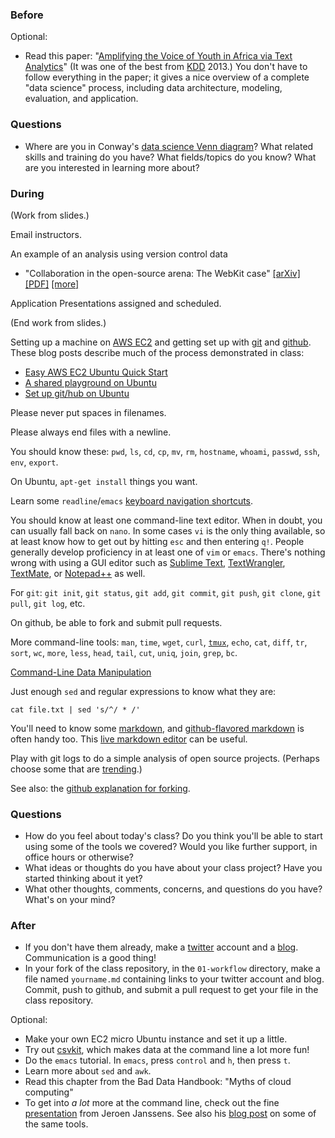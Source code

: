 ### Before

Optional:

* Read this paper: "[Amplifying the Voice of Youth in Africa via Text Analytics](http://www.prem-melville.com/publications/unicef-kdd2013.pdf)" (It was one of the best from [KDD](http://www.kdd.org/) 2013.) You don't have to follow everything in the paper; it gives a nice overview of a complete "data science" process, including data architecture, modeling, evaluation, and application.


### Questions

 * Where are you in Conway's [data science Venn diagram](http://drewconway.com/zia/2013/3/26/the-data-science-venn-diagram)? What related skills and training do you have? What fields/topics do you know? What are you interested in learning more about?


### During

(Work from slides.)

Email instructors.

An example of an analysis using version control data
 * "Collaboration in the open-source arena: The WebKit case" [[arXiv]](http://arxiv.org/abs/1401.5996) [[PDF]](http://arxiv.org/pdf/1401.5996v1.pdf) [[more]](http://users.utu.fi/joante/WebKitSNA/)

Application Presentations assigned and scheduled.

(End work from slides.)

Setting up a machine on [AWS EC2](http://aws.amazon.com/ec2/) and getting set up with [git](http://git-scm.com/) and [github](https://github.com/). These blog posts describe much of the process demonstrated in class:

 * [Easy AWS EC2 Ubuntu Quick Start](http://planspace.org/2014/01/25/easy-aws-ec2-ubuntu-quick-start/)
 * [A shared playground on Ubuntu](http://planspace.org/2014/02/15/a-shared-playground-on-ubuntu/)
 * [Set up git/hub on Ubuntu](http://planspace.org/2014/02/16/set-up-github-on-ubuntu/)

Please never put spaces in filenames.

Please always end files with a newline.

You should know these: `pwd`, `ls`, `cd`, `cp`, `mv`, `rm`, `hostname`, `whoami`, `passwd`, `ssh`, `env`, `export`.

On Ubuntu, `apt-get install` things you want.

Learn some `readline`/`emacs` [keyboard navigation shortcuts](http://www.catonmat.net/download/readline-emacs-editing-mode-cheat-sheet.pdf).

You should know at least one command-line text editor. When in doubt, you can usually fall back on `nano`. In some cases `vi` is the only thing available, so at least know how to get out by hitting `esc` and then entering `q!`. People generally develop proficiency in at least one of `vim` or `emacs`. There's nothing wrong with using a GUI editor such as [Sublime Text](http://www.sublimetext.com/), [TextWrangler](http://www.barebones.com/products/textwrangler/), [TextMate](http://macromates.com/), or [Notepad++](http://notepad-plus-plus.org/) as well.

For `git`: `git init`, `git status`, `git add`, `git commit`, `git push`, `git clone`, `git pull`, `git log`, etc.

On github, be able to fork and submit pull requests.

More command-line tools: `man`, `time`, `wget`, `curl`, [`tmux`](http://robots.thoughtbot.com/a-tmux-crash-course), `echo`, `cat`, `diff`, `tr`, `sort`, `wc`, `more`, `less`, `head`, `tail`, `cut`, `uniq`, `join`, `grep`, `bc`.

[Command-Line Data Manipulation](http://planspace.org/2013/05/21/command-line-data-manipulation/)

Just enough `sed` and regular expressions to know what they are:

    cat file.txt | sed 's/^/ * /'

You'll need to know some [markdown](https://daringfireball.net/projects/markdown/syntax), and [github-flavored markdown](https://help.github.com/articles/github-flavored-markdown) is often handy too. This [live markdown editor](http://jrmoran.com/playground/markdown-live-editor/) can be useful.

Play with git logs to do a simple analysis of open source projects. (Perhaps choose some that are [trending](https://github.com/trending).)

See also: the [github explanation for forking](https://help.github.com/articles/fork-a-repo).


### Questions

 * How do you feel about today's class? Do you think you'll be able to start using some of the tools we covered? Would you like further support, in office hours or otherwise?
 * What ideas or thoughts do you have about your class project? Have you started thinking about it yet?
 * What other thoughts, comments, concerns, and questions do you have? What's on your mind?


### After

 * If you don't have them already, make a [twitter](https://twitter.com/) account and a [blog](http://sixrevisions.com/tools/top-free-online-blogging/). Communication is a good thing!
 * In your fork of the class repository, in the `01-workflow` directory, make a file named `yourname.md` containing links to your twitter account and blog. Commit, push to github, and submit a pull request to get your file in the class repository.

Optional:
 * Make your own EC2 micro Ubuntu instance and set it up a little.
 * Try out [csvkit](http://csvkit.readthedocs.org/), which makes data at the command line a lot more fun!
 * Do the `emacs` tutorial. In `emacs`, press `control` and `h`, then press `t`.
 * Learn more about `sed` and `awk`.
 * Read this chapter from the Bad Data Handbook: "Myths of cloud computing"
 * To get into _a lot_ more at the command line, check out the fine [presentation](http://files.meetup.com/1406240/Command%20Line%20Data%20Science.pdf) from Jeroen Janssens. See also his [blog post](http://jeroenjanssens.com/2013/09/19/seven-command-line-tools-for-data-science.html) on some of the same tools.
